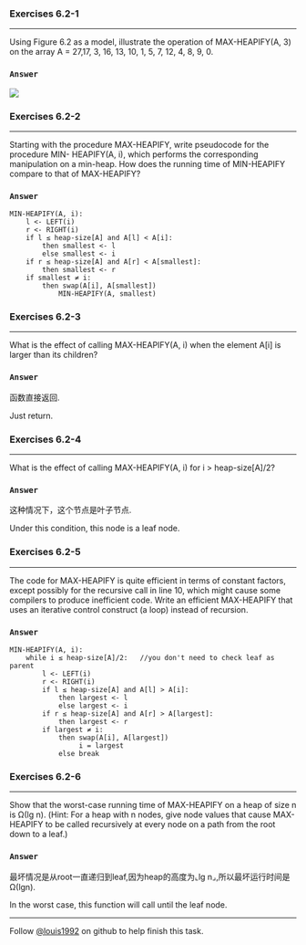 ### Exercises 6.2-1
***
Using Figure 6.2 as a model, illustrate the operation of MAX-HEAPIFY(A, 3) on the array A = 27,17, 3, 16, 13, 10, 1, 5, 7, 12, 4, 8, 9, 0.


### `Answer`
![](./repo/s2/1.png)


### Exercises 6.2-2
***
Starting with the procedure MAX-HEAPIFY, write pseudocode for the procedure MIN- HEAPIFY(A, i), which performs the corresponding manipulation on a min-heap. How does the running time of MIN-HEAPIFY compare to that of MAX-HEAPIFY?


### `Answer`

	MIN-HEAPIFY(A, i):
		l <- LEFT(i)
		r <- RIGHT(i)
		if l ≤ heap-size[A] and A[l] < A[i]:
			then smallest <- l
			else smallest <- i
		if r ≤ heap-size[A] and A[r] < A[smallest]:
			then smallest <- r
		if smallest ≠ i:
			then swap(A[i], A[smallest])
				MIN-HEAPIFY(A, smallest)

### Exercises 6.2-3
***
What is the effect of calling MAX-HEAPIFY(A, i) when the element A[i] is larger than its children?

### `Answer`
函数直接返回.

Just return.

### Exercises 6.2-4
***
What is the effect of calling MAX-HEAPIFY(A, i) for i > heap-size[A]/2?

### `Answer`
这种情况下，这个节点是叶子节点.

Under this condition, this node is a leaf node.

### Exercises 6.2-5
***
The code for MAX-HEAPIFY is quite efficient in terms of constant factors, except possibly for the recursive call in line 10, which might cause some compilers to produce inefficient code. Write an efficient MAX-HEAPIFY that uses an iterative control construct (a loop) instead of recursion.

### `Answer`

	MIN-HEAPIFY(A, i):
		while i ≤ heap-size[A]/2:	//you don't need to check leaf as parent
			l <- LEFT(i)
			r <- RIGHT(i)
			if l ≤ heap-size[A] and A[l] > A[i]:
				then largest <- l
				else largest <- i
			if r ≤ heap-size[A] and A[r] > A[largest]:
				then largest <- r
			if largest ≠ i:
				then swap(A[i], A[largest])
					 i = largest
				else break

### Exercises 6.2-6
***
Show that the worst-case running time of MAX-HEAPIFY on a heap of size n is Ω(lg n). (Hint: For a heap with n nodes, give node values that cause MAX-HEAPIFY to be called recursively at every node on a path from the root down to a leaf.)

### `Answer`
最坏情况是从root一直递归到leaf,因为heap的高度为⌞lg n⌟,所以最坏运行时间是Ω(lgn).

In the worst case, this function will call until the leaf node.

***
Follow [@louis1992](https://github.com/gzc) on github to help finish this task.

